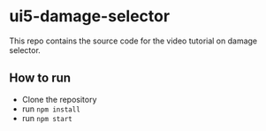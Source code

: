# ui5-damage-selector

This repo contains the source code for the video tutorial on damage selector.

## How to run

 - Clone the repository
 - run `npm install`
 - run `npm start`